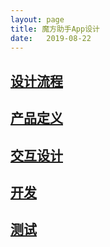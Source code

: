 ```yaml
---
layout: page
title: 魔方助手App设计
date:   2019-08-22
---
```


## [设计流程](设计流程.md)

## [产品定义](产品定义.md)

## [交互设计](交互设计.md)

## [开发](开发.md)

## [测试](测试.md)